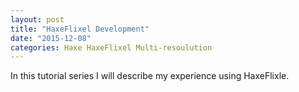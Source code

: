 ```yaml
---
layout: post
title: "HaxeFlixel Development"
date: "2015-12-08"
categories: Haxe HaxeFlixel Multi-resoulution
---
```

In this tutorial series I will describe my experience using HaxeFlixle.
